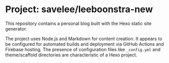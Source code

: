 # Project: savelee/leeboonstra-new

This repository contains a personal blog built with the Hexo static site generator.

The project uses Node.js and Markdown for content creation. It appears to be configured for automated builds and deployment via GitHub Actions and Firebase hosting. The presence of configuration files like `_config.yml` and theme/scaffold directories are characteristic of a Hexo project.
